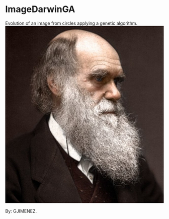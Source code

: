 # ImageDarwinGA
Evolution of an image from circles applying a genetic algorithm.
![Screenshot](GeneticoImagen/dar.jpg)



By: GJIMENEZ.

